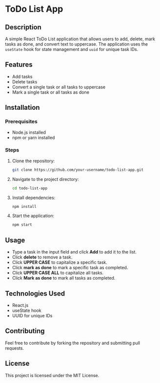# ToDo List App

## Description
A simple React ToDo List application that allows users to add, delete, mark tasks as done, and convert text to uppercase. The application uses the `useState` hook for state management and `uuid` for unique task IDs.

## Features
- Add tasks
- Delete tasks
- Convert a single task or all tasks to uppercase
- Mark a single task or all tasks as done

## Installation

### Prerequisites
- Node.js installed
- npm or yarn installed

### Steps
1. Clone the repository:
   ```sh
   git clone https://github.com/your-username/todo-list-app.git
   ```
2. Navigate to the project directory:
   ```sh
   cd todo-list-app
   ```
3. Install dependencies:
   ```sh
   npm install
   ```
4. Start the application:
   ```sh
   npm start
   ```

## Usage
- Type a task in the input field and click **Add** to add it to the list.
- Click **delete** to remove a task.
- Click **UPPER CASE** to capitalize a specific task.
- Click **mark as done** to mark a specific task as completed.
- Click **UPPER CASE ALL** to capitalize all tasks.
- Click **Mark as done** to mark all tasks as completed.

## Technologies Used
- React.js
- useState hook
- UUID for unique IDs

## Contributing
Feel free to contribute by forking the repository and submitting pull requests.

## License
This project is licensed under the MIT License.

